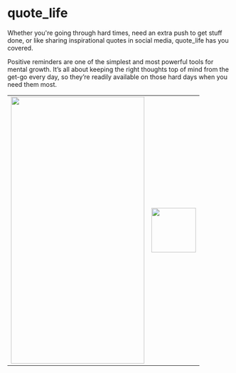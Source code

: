 # quote_life

Whether you're going through hard times, need an extra push to get stuff done, or like sharing inspirational quotes in social media,
quote_life has you covered.

Positive reminders are one of the simplest and most powerful tools for mental growth.
It’s all about keeping the right thoughts top of mind from the get-go every day,
so they’re readily available on those hard days when you need them most.


<break>
  <table>
<tr>
<td><img src="https://user-images.githubusercontent.com/86804513/130202885-fc8b36b2-40ba-4745-b185-460ca4d188e9.png" width="300" height="600"></td> <td><img src="https://user-images.githubusercontent.com/86804513/130205096-9e13f01c-8307-476e-acf7-135e6dc20bd3.png" width="100" height="100"></td> 
  </tr>
  </table> 
